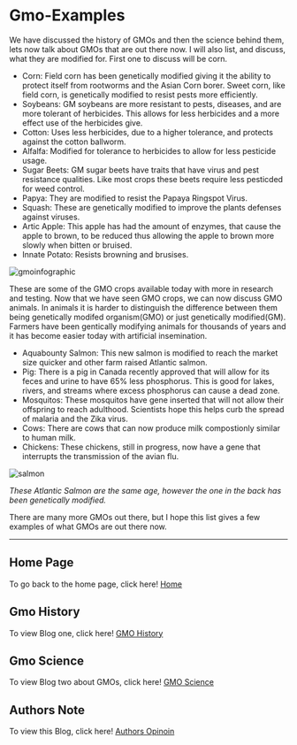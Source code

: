 # Gmo-Examples

We have discussed the history of GMOs and then the science behind them, lets now talk about GMOs that are out there now. I will also list, and discuss, what they are modified for. First one to discuss will be corn.

- Corn: Field corn has been genetically modified giving it the ability to protect itself from rootworms and the Asian Corn borer. Sweet corn, like field corn, is genetically modified to resist pests more efficiently. 
- Soybeans: GM soybeans are more resistant to pests, diseases, and are more tolerant of herbicides. This allows for less herbicides and a more effect use of the herbicides give. 
- Cotton: Uses less herbicides, due to a higher tolerance, and protects against the cotton ballworm. 
- Alfalfa: Modified for tolerance to herbicides to allow for less pesticide usage. 
- Sugar Beets: GM sugar beets have traits that have virus and pest resistance qualities. Like most crops these beets require less pesticded for weed control. 
- Papya: They are modified to resist the Papaya Ringspot Virus. 
- Squash: These are genetically modified to improve the plants defenses against viruses. 
- Artic Apple: This apple has had the amount of enzymes, that cause the apple to brown, to be reduced thus allowing the apple to brown more slowly when bitten or bruised. 
- Innate Potato: Resists browning and brusises. 

![gmoinfographic](https://user-images.githubusercontent.com/43043543/47854593-246e6f80-ddb0-11e8-85bb-a90723c80a36.png)

These are some of the GMO crops available today with more in research and testing. Now that we have seen GMO crops, we can now discuss GMO animals. In animals it is harder to distinguish the difference between them being genetically modifed organism(GMO) or just genetically modified(GM). Farmers have been gentically modifying animals for thousands of years and it has become easier today with artificial insemination. 

- Aquabounty Salmon: This new salmon is modified to reach the market size quicker and other farm raised Atlantic salmon. 
- Pig: There is a pig in Canada recently approved that will allow for its feces and urine to have 65% less phosphorus. This is good for lakes, rivers, and streams where excess phosphorus can cause a dead zone. 
- Mosquitos: These mosquitos have gene inserted that will not allow their offspring to reach adulthood. Scientists hope this helps curb the spread of malaria and the Zika virus. 
- Cows: There are cows that can now produce milk compostionly similar to human milk. 
- Chickens: These chickens, still in progress, now have a gene that interrupts the transmission of the avian flu.

![salmon](https://user-images.githubusercontent.com/43043543/47855007-559b6f80-ddb1-11e8-8c29-b053fe40ac88.jpg)

*These Atlantic Salmon are the same age, however the one in the back has been genetically modified.* 

There are many more GMOs out there, but I hope this list gives a few examples of what GMOs are out there now. 

---

## Home Page

To go back to the home page, click here! [Home](https://wdeaton.github.io/GMO-Introduction/)

## Gmo History

To view Blog one, click here! [GMO History](https://wdeaton.github.io/Gmos-Blog/)

## Gmo Science

To view Blog two about GMOs, click here! [GMO Science](https://wdeaton.github.io/Gmos-Blog-Science/)

## Authors Note

To view this Blog, click here! [Authors Opinoin](https://wdeaton.github.io/GMO-Opinion/)
